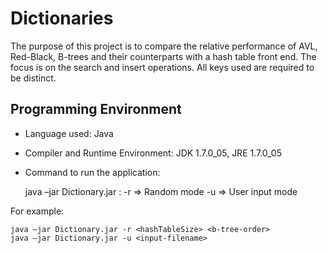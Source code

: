 Dictionaries
============

The purpose of this project is to compare the relative performance of AVL, Red-Black, B-trees and their counterparts with a hash table front end. The focus is on the search and insert operations. All keys used are required to be distinct.


Programming Environment
-----------------------

* Language used: Java

* Compiler and Runtime Environment: JDK 1.7.0_05, JRE 1.7.0_05

* Command to run the application:


    java –jar Dictionary.jar <mode> <arguments>
    <mode> : -r => Random mode
             -u => User input mode

For example:

    java –jar Dictionary.jar -r <hashTableSize> <b-tree-order>
    java –jar Dictionary.jar -u <input-filename>
